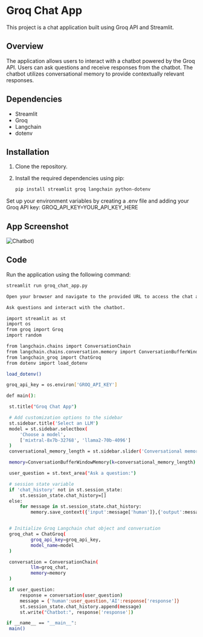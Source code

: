 # Groq Chat App

This project is a chat application built using Groq API and Streamlit.

## Overview

The application allows users to interact with a chatbot powered by the Groq API. Users can ask questions and receive responses from the chatbot. The chatbot utilizes conversational memory to provide contextually relevant responses.

## Dependencies

- Streamlit
- Groq
- Langchain
- dotenv

## Installation

1. Clone the repository.
2. Install the required dependencies using pip:
   
   ```bash
   pip install streamlit groq langchain python-dotenv

Set up your environment variables by creating a .env file and adding your Groq API key:
GROQ_API_KEY=YOUR_API_KEY_HERE

## App Screenshot
![Chatbot](https://github.com/mzaid295/Generative-Ai-Chatbots/blob/main/GroqChatBot/Groq%20Chat%20App.png))


## Code
Run the application using the following command:
   ```bash
   streamlit run groq_chat_app.py

Open your browser and navigate to the provided URL to access the chat application.

Ask questions and interact with the chatbot.
   
import streamlit as st
import os
from groq import Groq
import random

from langchain.chains import ConversationChain
from langchain.chains.conversation.memory import ConversationBufferWindowMemory
from langchain_groq import ChatGroq
from dotenv import load_dotenv

load_dotenv()

groq_api_key = os.environ['GROQ_API_KEY']

def main():

    st.title("Groq Chat App")

    # Add customization options to the sidebar
    st.sidebar.title('Select an LLM')
    model = st.sidebar.selectbox(
        'Choose a model',
        ['mixtral-8x7b-32768', 'llama2-70b-4096']
    )
    conversational_memory_length = st.sidebar.slider('Conversational memory length:', 1, 10, value = 5)

    memory=ConversationBufferWindowMemory(k=conversational_memory_length)

    user_question = st.text_area("Ask a question:")

    # session state variable
    if 'chat_history' not in st.session_state:
        st.session_state.chat_history=[]
    else:
        for message in st.session_state.chat_history:
            memory.save_context({'input':message['human']},{'output':message['AI']})


    # Initialize Groq Langchain chat object and conversation
    groq_chat = ChatGroq(
            groq_api_key=groq_api_key,
            model_name=model
    )

    conversation = ConversationChain(
            llm=groq_chat,
            memory=memory
    )

    if user_question:
        response = conversation(user_question)
        message = {'human':user_question,'AI':response['response']}
        st.session_state.chat_history.append(message)
        st.write("Chatbot:", response['response'])

if __name__ == "__main__":
    main()
